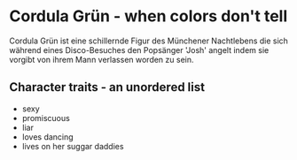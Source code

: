 # Cordula Grün - when colors don't tell

Cordula Grün ist eine schillernde Figur des Münchener Nachtlebens
die sich während eines Disco-Besuches den Popsänger 'Josh' angelt
indem sie vorgibt von ihrem Mann verlassen worden zu sein.

## Character traits - an unordered list
* sexy
* promiscuous
* liar
* loves dancing
* lives on her suggar daddies


